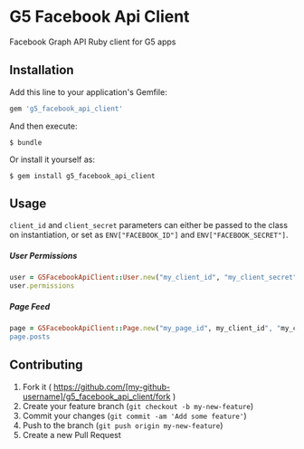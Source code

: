 # G5 Facebook Api Client

Facebook Graph API Ruby client for G5 apps

## Installation

Add this line to your application's Gemfile:

```ruby
gem 'g5_facebook_api_client'
```

And then execute:

    $ bundle

Or install it yourself as:

    $ gem install g5_facebook_api_client


## Usage

```client_id``` and ```client_secret``` parameters can either be passed to
the class on instantiation, or set as ```ENV["FACEBOOK_ID"]``` and ```ENV["FACEBOOK_SECRET"]```.

##### User Permissions


```ruby
user = G5FacebookApiClient::User.new("my_client_id", "my_client_secret")
user.permissions
```

##### Page Feed


```ruby
page = G5FacebookApiClient::Page.new("my_page_id", my_client_id", "my_client_secret")
page.posts
```


## Contributing

1. Fork it ( https://github.com/[my-github-username]/g5_facebook_api_client/fork )
2. Create your feature branch (`git checkout -b my-new-feature`)
3. Commit your changes (`git commit -am 'Add some feature'`)
4. Push to the branch (`git push origin my-new-feature`)
5. Create a new Pull Request
